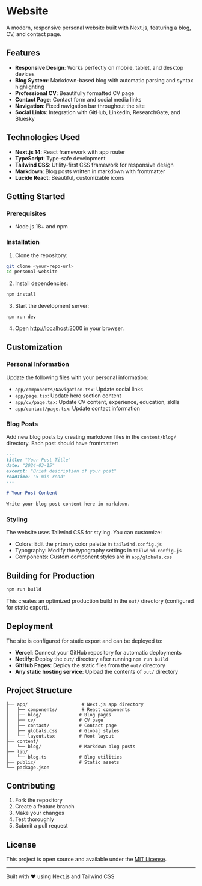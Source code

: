 # Website

A modern, responsive personal website built with Next.js, featuring a blog, CV, and contact page.

## Features

- **Responsive Design**: Works perfectly on mobile, tablet, and desktop devices
- **Blog System**: Markdown-based blog with automatic parsing and syntax highlighting
- **Professional CV**: Beautifully formatted CV page
- **Contact Page**: Contact form and social media links
- **Navigation**: Fixed navigation bar throughout the site
- **Social Links**: Integration with GitHub, LinkedIn, ResearchGate, and Bluesky

## Technologies Used

- **Next.js 14**: React framework with app router
- **TypeScript**: Type-safe development
- **Tailwind CSS**: Utility-first CSS framework for responsive design
- **Markdown**: Blog posts written in markdown with frontmatter
- **Lucide React**: Beautiful, customizable icons

## Getting Started

### Prerequisites

- Node.js 18+ and npm

### Installation

1. Clone the repository:
```bash
git clone <your-repo-url>
cd personal-website
```

2. Install dependencies:
```bash
npm install
```

3. Start the development server:
```bash
npm run dev
```

4. Open [http://localhost:3000](http://localhost:3000) in your browser.

## Customization

### Personal Information

Update the following files with your personal information:

- `app/components/Navigation.tsx`: Update social links
- `app/page.tsx`: Update hero section content
- `app/cv/page.tsx`: Update CV content, experience, education, skills
- `app/contact/page.tsx`: Update contact information

### Blog Posts

Add new blog posts by creating markdown files in the `content/blog/` directory. Each post should have frontmatter:

```markdown
---
title: "Your Post Title"
date: "2024-03-15"
excerpt: "Brief description of your post"
readTime: "5 min read"
---

# Your Post Content

Write your blog post content here in markdown.
```

### Styling

The website uses Tailwind CSS for styling. You can customize:

- Colors: Edit the `primary` color palette in `tailwind.config.js`
- Typography: Modify the typography settings in `tailwind.config.js`
- Components: Custom component styles are in `app/globals.css`

## Building for Production

```bash
npm run build
```

This creates an optimized production build in the `out/` directory (configured for static export).

## Deployment

The site is configured for static export and can be deployed to:

- **Vercel**: Connect your GitHub repository for automatic deployments
- **Netlify**: Deploy the `out/` directory after running `npm run build`
- **GitHub Pages**: Deploy the static files from the `out/` directory
- **Any static hosting service**: Upload the contents of `out/` directory

## Project Structure

```
├── app/                    # Next.js app directory
│   ├── components/         # React components
│   ├── blog/              # Blog pages
│   ├── cv/                # CV page
│   ├── contact/           # Contact page
│   ├── globals.css        # Global styles
│   └── layout.tsx         # Root layout
├── content/
│   └── blog/              # Markdown blog posts
├── lib/
│   └── blog.ts            # Blog utilities
├── public/                # Static assets
└── package.json
```

## Contributing

1. Fork the repository
2. Create a feature branch
3. Make your changes
4. Test thoroughly
5. Submit a pull request

## License

This project is open source and available under the [MIT License](LICENSE).

---

Built with ❤️ using Next.js and Tailwind CSS 